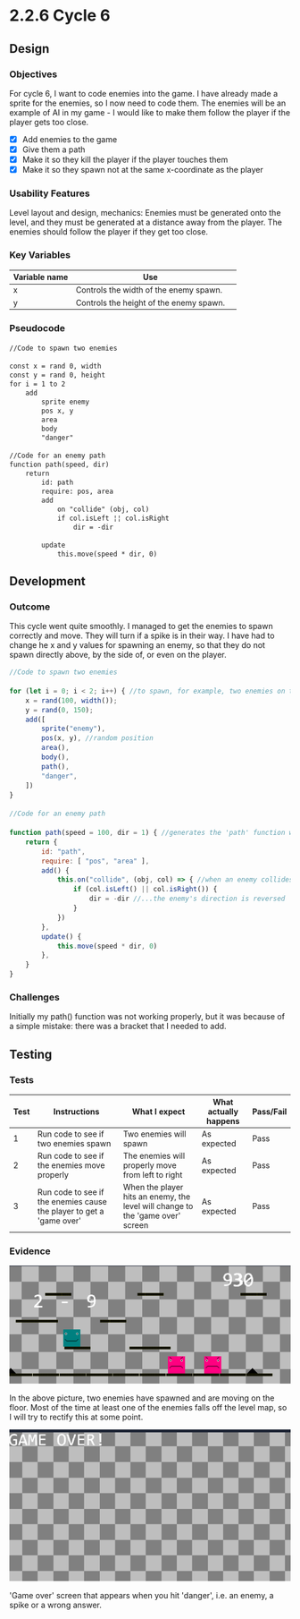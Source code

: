 # 2.2.6 Cycle 6

## Design

### Objectives

For cycle 6, I want to code enemies into the game. I have already made a sprite for the enemies, so I now need to code them. The enemies will be an example of AI in my game - I would like to make them follow the player if the player gets too close.

* [x] Add enemies to the game
* [x] Give them a path
* [x] Make it so they kill the player if the player touches them
* [x] Make it so they spawn not at the same x-coordinate as the player

### Usability Features

Level layout and design, mechanics: Enemies must be generated onto the level, and they must be generated at a distance away from the player. The enemies should follow the player if they get too close.

### Key Variables

<table><thead><tr><th>Variable name</th><th>Use</th><th data-hidden></th></tr></thead><tbody><tr><td>x</td><td>Controls the width of the enemy spawn.</td><td></td></tr><tr><td>y</td><td>Controls the height of the enemy spawn.</td><td></td></tr></tbody></table>

### Pseudocode

```
//Code to spawn two enemies

const x = rand 0, width
const y = rand 0, height
for i = 1 to 2
    add
        sprite enemy
        pos x, y
        area
        body
        "danger"

//Code for an enemy path
function path(speed, dir)
    return
        id: path
        require: pos, area
        add
            on "collide" (obj, col)
            if col.isLeft ¦¦ col.isRight
                dir = -dir
        
        update
            this.move(speed * dir, 0)
```

## Development

### Outcome

This cycle went quite smoothly. I managed to get the enemies to spawn correctly and move. They will turn if a spike is in their way. I have had to change he x and y values for spawning an enemy, so that they do not spawn directly above, by the side of, or even on the player.

```javascript
//Code to spawn two enemies

for (let i = 0; i < 2; i++) { //to spawn, for example, two enemies on the level
    x = rand(100, width());
    y = rand(0, 150);
    add([
        sprite("enemy"),
        pos(x, y), //random position
        area(),
        body(),
        path(),
        "danger",
    ])
}

//Code for an enemy path

function path(speed = 100, dir = 1) { //generates the 'path' function with speed and direction
    return {
        id: "path",
        require: [ "pos", "area" ],
        add() {
            this.on("collide", (obj, col) => { //when an enemy collides with an object...
                if (col.isLeft() || col.isRight()) {
                    dir = -dir //...the enemy's direction is reversed
                }
            })
        },
        update() {
            this.move(speed * dir, 0)
        },
    }
}
```

### Challenges

Initially my path() function was not working properly, but it was because of a simple mistake: there was a bracket that I needed to add.

## Testing

### Tests

| Test | Instructions                                                         | What I expect                                                                  | What actually happens | Pass/Fail |
| ---- | -------------------------------------------------------------------- | ------------------------------------------------------------------------------ | --------------------- | --------- |
| 1    | Run code to see if two enemies spawn                                 | Two enemies will spawn                                                         | As expected           | Pass      |
| 2    | Run code to see if the enemies move properly                         | The enemies will properly move from left to right                              | As expected           | Pass      |
| 3    | Run code to see if the enemies cause the player to get a 'game over' | When the player hits an enemy, the level will change to the 'game over' screen | As expected           | Pass      |

### Evidence

![](<../.gitbook/assets/image (1) (1) (1) (1) (1) (1) (1) (1) (1) (1) (1) (1).png>)

In the above picture, two enemies have spawned and are moving on the floor. Most of the time at least one of the enemies falls off the level map, so I will try to rectify this at some point.

![](<../.gitbook/assets/image (4) (1) (1) (1) (1) (1).png>)

'Game over' screen that appears when you hit 'danger', i.e. an enemy, a spike or a wrong answer.
